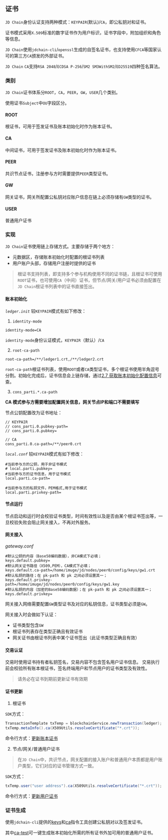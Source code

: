 ## 证书

`JD Chain`身份认证支持两种模式：`KEYPAIR`(默认)/`CA`，即公私钥对和证书。

证书模式采用`X.509`标准的数字证书作为用户标识，证书字段中，附加组织和角色等信息。

`JD Chain`使用`jdchain-cli`/`openssl`生成的自签名证书，也支持使用`CFCA`等国家认可的第三方`CA`颁发的外部证书。

`JD Chain` `CA`支持`RSA 2048`/`ECDSA P-256`/`SM2 SM3WithSM2`/`ED25519`四种签名算法。


### 类别

`JD Chain`证书体系分`ROOT`，`CA`，`PEER`，`GW`，`USER`几个类别。

使用证书`Subject`中`OU`字段区分。

#### ROOT

根证书，可用于签发证书及账本初始化时作为账本证书。

#### CA

中间证书，可用于签发证书及账本初始化时作为账本证书。

#### PEER

共识节点证书，注册参与方时需要提供`PEER`类型证书。

#### GW

网关证书，网关所配置公私钥对应账户信息在链上必须存储有`GW`类型的证书。

#### USER

普通用户证书

### 实现

`JD Chain`证书使用链上存储方式。主要存储于两个地方：
- 元数据区，存储账本初始化时配置的根证书列表
- 用户账户头部，存储用户注册时提供的证书

> 根证书支持列表，即支持多个参与机构使用不同的证书链，且根证书可使用`ROOT`证书，也可使用`CA`（中间）证书，但节点/网关/用户证书必须由配置在`JD Chain`根证书列表中的证书直接签出。

#### 账本初始化

*`ledger.init`*
较`KEYPAIR`模式有如下修改：

1. `identity-mode`
```properties
identity-mode=CA
```
`identity-mode`身份认证模式，`KEYPAIR`（默认）/`CA`

2. `root-ca-path`
```properties
root-ca-path=/**/ledger1.crt,/**/ledger2.crt
```
`root-ca-path`根证书列表，使用`ROOT`或者`CA`类型证书，多个根证书使用半角逗号分割。初始化完成后，证书信息会上链存储，通过[2.7 获取账本初始化配置信息](api.md#27-获取账本初始化配置信息)可查。

3. `cons_parti.*.ca-path`

**CA 模式参与方需要增加配置网关信息，网关节点IP和端口不需要填写**

节点公钥配置改为证书地址：

```properties
// KEYPAIR
// cons_parti.0.pubkey-path=
// cons_parti.0.pubkey=

// CA
cons_parti.0.ca-path=/**/peer0.crt
```

*`local.conf`*
较`KEYPAIR`模式有如下修改：
```properties
#当前参与方的公钥，用于非证书模式
# local.parti.pubkey=
#当前参与方的证书信息，用于证书模式
local.parti.ca-path=

#当前参与方的私钥文件，PEM格式,用于证书模式
local.parti.privkey-path=
```

#### 节点运行

节点启动和运行时会校验证书类型，时间有效性以及是否由某个根证书签出等，一旦校验失败会阻止网关接入，不再对外服务。

#### 网关接入

*gateway.conf*
```properties
#默认公钥的内容（Base58编码数据），非CA模式下必填；
keys.default.pubkey=
#默认网关证书路径（X509,PEM），CA模式下必填；
keys.default.ca-path=/home/imuge/jd/nodes/peer0/config/keys/gw1.crt
#默认私钥的路径；在 pk-path 和 pk 之间必须设置其一；
keys.default.privkey-path=/home/imuge/jd/nodes/peer0/config/keys/gw1.key
#默认私钥的内容（加密的Base58编码数据）；在 pk-path 和 pk 之间必须设置其一；
keys.default.privkey=
```

网关接入网络需要配置`GW`类型证书及对应的私钥信息，证书类型必须是`GW`。

网关接入时会做如下认证：
- 证书类型包含`GW`
- 根证书列表存在类型正确且有效证书
- 网关证书由根证书列表中某个证书签出（此证书类型正确且有效）

#### 交易认证

交易时使用证书持有者私钥签名，交易内容不包含签名用户证书信息。
交易执行前会校验所有账本根证书，签名终端用户和节点用户的证书类型及有效性。

> 请务必在证书到期前更新证书有效期

#### 证书更新

1. 根证书

`SDK`方式：
```java
TransactionTemplate txTemp = blockchainService.newTransaction(ledger);
txTemp.metaInfo().ca(X509Utils.resolveCertificate("*.crt"));
```

命令行方式：[更新账本证书](tx.md#更新账本证书)

2. 节点/网关/普通用户证书

> 在`JD Chain`中，共识节点，网关配置的接入账户和普通用户本质都是用户账户类型，它们对应的证书管理方式一致。

`SDK`方式：

```java
txTemp.user("user address").ca(X509Utils.resolveCertificate("*.crt"));
```

命令行方式：[更新用户证书](tx.md#更新用户证书)

### 证书生成

使用`jdchain-cli`提供的[keys](cli/keys.md)和[ca](cli/ca.md)指令工具创建公私钥对以及签发证书。

其中[ca-test](cli/ca.md#生成测试证书)可一键生成账本初始化所需的所有证书外加可用的普通用户证书。